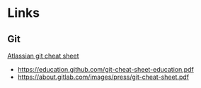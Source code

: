 # Links

## Git

[Atlassian git cheat sheet](https://www.atlassian.com/git/tutorials/atlassian-git-cheatsheet)
+ https://education.github.com/git-cheat-sheet-education.pdf
+ https://about.gitlab.com/images/press/git-cheat-sheet.pdf
